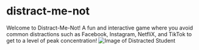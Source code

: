 # distract-me-not
Welcome to Distract-Me-Not! A fun and interactive game where you avoid common distractions such as Facebook, Instagram, NetfliX, and TikTok to get to a level of peak concentration! 
![Image of Distracted Student](https://www.wetakeclasses.com/wp-content/uploads/2019/12/1722-Blog-Image-01-640-x-341-How-to-Overcome-Distractions-While-Studying-Online.jpg)

